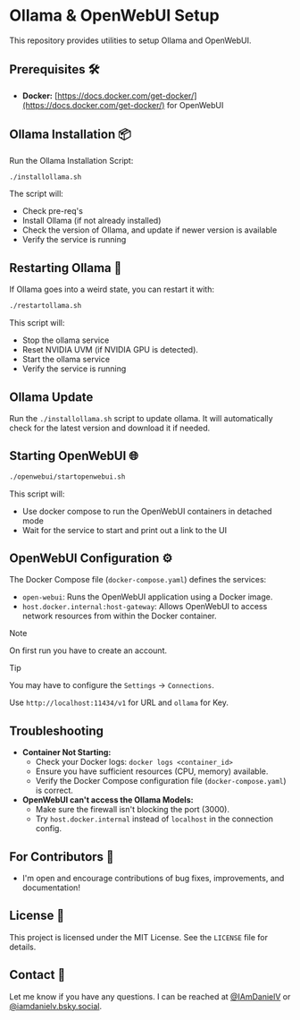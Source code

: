 # Ollama & OpenWebUI Setup

This repository provides utilities to setup Ollama and OpenWebUI.

## Prerequisites 🛠️

*   **Docker:** [https://docs.docker.com/get-docker/](https://docs.docker.com/get-docker/) for OpenWebUI

## Ollama Installation 📦

Run the Ollama Installation Script:

```bash
./installollama.sh
```

The script will:

* Check pre-req's
* Install Ollama (if not already installed)
* Check the version of Ollama, and update if newer version is available
* Verify the service is running

## Restarting Ollama 🔄

If Ollama goes into a weird state, you can restart it with:

```bash
./restartollama.sh
```

This script will:

* Stop the ollama service
* Reset NVIDIA UVM (if NVIDIA GPU is detected).
* Start the ollama service
* Verify the service is running

##  Ollama Update 

Run the `./installollama.sh` script to update ollama. It will automatically check for the latest version and download it if needed.


## Starting OpenWebUI 🌐

```bash
./openwebui/startopenwebui.sh
```

This script will:

* Use docker compose to run the OpenWebUI containers in detached mode
* Wait for the service to start and print out a link to the UI

## OpenWebUI Configuration ⚙️

The Docker Compose file (`docker-compose.yaml`) defines the services:

*   `open-webui`:  Runs the OpenWebUI application using a Docker image.
*   `host.docker.internal:host-gateway`:  Allows OpenWebUI to access network resources from within the Docker container.

> [!NOTE]
> On first run you have to create an account.


> [!TIP]
> You may have to configure the `Settings` -> `Connections`.
> 
> Use `http://localhost:11434/v1` for URL and `ollama` for Key.



## Troubleshooting

* **Container Not Starting:**
    *   Check your Docker logs: `docker logs <container_id>`
    *   Ensure you have sufficient resources (CPU, memory) available.
    *   Verify the Docker Compose configuration file (`docker-compose.yaml`) is correct.
* **OpenWebUI can't access the Ollama Models:**
    *   Make sure the firewall isn't blocking the port (3000).
    *   Try `host.docker.internal` instead of `localhost` in the connection config.

## For Contributors 🤝

* I'm open and encourage contributions of bug fixes, improvements, and documentation!

## License 📜

This project is licensed under the MIT License.  See the `LICENSE` file for details.

## Contact 📧

Let me know if you have any questions. I can be reached at [@IAmDanielV](https://twitter.com/IAmDanielV) or [@iamdanielv.bsky.social](https://bsky.app/profile/iamdanielv.bsky.social).